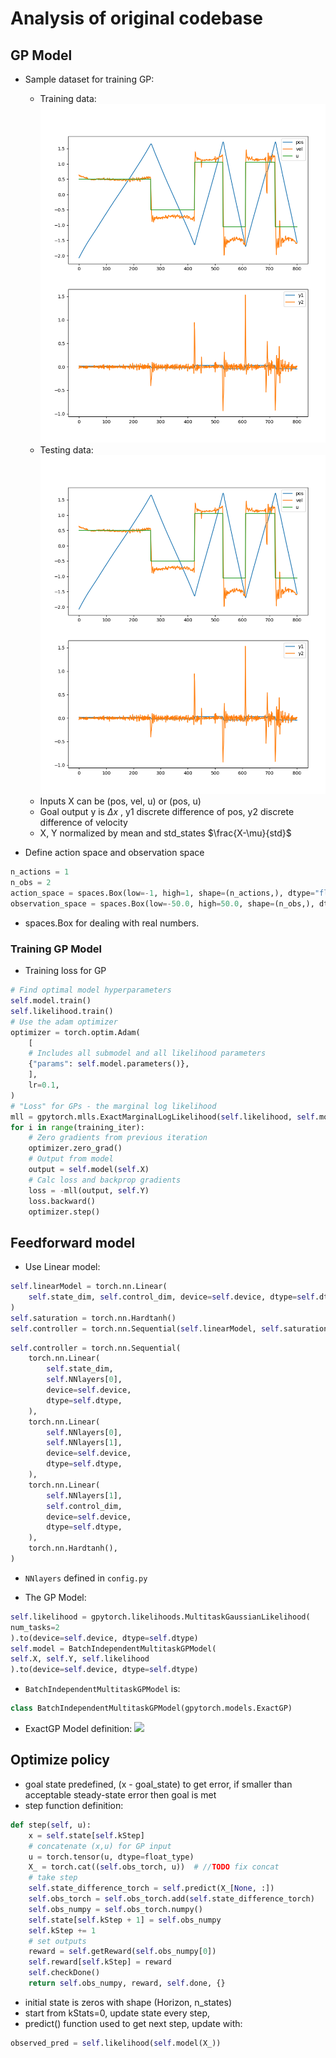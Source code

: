 # Analysis of original codebase
## GP Model

- Sample dataset for training GP:
  - Training data: ![Training Data](../resources/training_data.png)
  - Testing data:![Testing Data](../resources/training_data.png)
  - Inputs X can be (pos, vel, u) or (pos, u)
  - Goal output y is $\Delta x$ , y1 discrete difference of pos, y2 discrete difference of velocity
  - X, Y normalized by mean and std_states $\frac{X-\mu}{std}$

- Define action space and observation space
```python
n_actions = 1
n_obs = 2
action_space = spaces.Box(low=-1, high=1, shape=(n_actions,), dtype="float32")
observation_space = spaces.Box(low=-50.0, high=50.0, shape=(n_obs,), dtype="float32")
```
- spaces.Box for dealing with real numbers.

### Training GP Model

- Training loss for GP

```python
# Find optimal model hyperparameters
self.model.train()
self.likelihood.train()
# Use the adam optimizer
optimizer = torch.optim.Adam(
	[
	# Includes all submodel and all likelihood parameters
	{"params": self.model.parameters()},
	],
	lr=0.1,
)
# "Loss" for GPs - the marginal log likelihood
mll = gpytorch.mlls.ExactMarginalLogLikelihood(self.likelihood, self.model)
for i in range(training_iter):
	# Zero gradients from previous iteration
	optimizer.zero_grad()
	# Output from model
	output = self.model(self.X)
	# Calc loss and backprop gradients
	loss = -mll(output, self.Y)
	loss.backward()
	optimizer.step()
```

## Feedforward model

- Use Linear model:

```python
self.linearModel = torch.nn.Linear(
	self.state_dim, self.control_dim, device=self.device, dtype=self.dtype
)
self.saturation = torch.nn.Hardtanh()
self.controller = torch.nn.Sequential(self.linearModel, self.saturation)

```

```python
self.controller = torch.nn.Sequential(
	torch.nn.Linear(
		self.state_dim,
		self.NNlayers[0],
		device=self.device,
		dtype=self.dtype,
	),
	torch.nn.Linear(
		self.NNlayers[0],
		self.NNlayers[1],
		device=self.device,
		dtype=self.dtype,
	),
	torch.nn.Linear(
		self.NNlayers[1],
		self.control_dim,
		device=self.device,
		dtype=self.dtype,
	),
	torch.nn.Hardtanh(),
)
```

- `NNlayers` defined in `config.py`

- The GP Model:

```python
self.likelihood = gpytorch.likelihoods.MultitaskGaussianLikelihood(
num_tasks=2
).to(device=self.device, dtype=self.dtype)
self.model = BatchIndependentMultitaskGPModel(
self.X, self.Y, self.likelihood
).to(device=self.device, dtype=self.dtype)

```

- `BatchIndependentMultitaskGPModel` is:

```python
class BatchIndependentMultitaskGPModel(gpytorch.models.ExactGP)
```

- ExactGP Model definition: ![](./resources/ExactGP.png)

## Optimize policy

- goal state predefined, (x - goal_state) to get error, if smaller than acceptable steady-state error then goal is met
- step function definition:

```python
def step(self, u):
	x = self.state[self.kStep]
	# concatenate (x,u) for GP input
	u = torch.tensor(u, dtype=float_type)
	X_ = torch.cat((self.obs_torch, u))  # //TODO fix concat
	# take step
	self.state_difference_torch = self.predict(X_[None, :])
	self.obs_torch = self.obs_torch.add(self.state_difference_torch)
	self.obs_numpy = self.obs_torch.numpy()
	self.state[self.kStep + 1] = self.obs_numpy
	self.kStep += 1
	# set outputs
	reward = self.getReward(self.obs_numpy[0])
	self.reward[self.kStep] = reward
	self.checkDone()
	return self.obs_numpy, reward, self.done, {}
```

- initial state is zeros with shape (Horizon, n_states)
- start from kStats=0, update state every step,
- predict() function used to get next step, update with:

```python
observed_pred = self.likelihood(self.model(X_))
```
